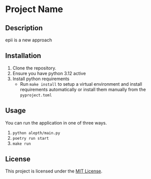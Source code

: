 # Project Name

## Description
epii is a new approach

## Installation

1. Clone the repository.
2. Ensure you have python 3.12 active
3. Install python requirements
    + Run `make install` to setup a virtual environment and install requirements automatically or install them manually from the `pyproject.toml`

## Usage
You can run the application in one of three ways.
1. `python alepth/main.py`
2. `poetry run start`
3. `make run`

## License

This project is licensed under the [MIT License](./LICENSE).
